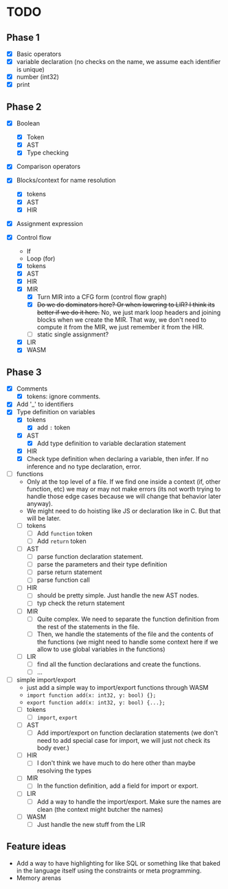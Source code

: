 # TODO

## Phase 1
- [x] Basic operators
- [x] variable declaration (no checks on the name, we assume each identifier is unique)
- [x] number (int32)
- [x] print

## Phase 2
- [x] Boolean
	- [x] Token
	- [x] AST
	- [x] Type checking
- [x] Comparison operators

- [x] Blocks/context for name resolution
	- [x] tokens
	- [x] AST
	- [x] HIR

- [x] Assignment expression

- [x] Control flow
	- If
	- Loop (for)
	- [x] tokens
	- [x] AST
	- [x] HIR
	- [x] MIR
		- [x] Turn MIR into a CFG form (control flow graph)
		- [x] ~~Do we do dominators here? Or when lowering to LIR? I think its better if we do it here.~~ No, we just mark loop headers and joining blocks when we create the MIR. That way, we don't need to compute it from the MIR, we just remember it from the HIR.
		- [ ] static single assignment?
	- [x] LIR
	- [x] WASM

## Phase 3
- [x] Comments
	- [x] tokens: ignore comments.
- [x] Add '_' to identifiers
- [x] Type definition on variables
	- [x] tokens
		- [x] add `:` token
	- [x] AST
		- [x] Add type definition to variable declaration statement
	- [x] HIR
	 - [x] Check type definition when declaring a variable, then infer. If no inference and no type declaration, error.
- [ ] functions
	+ Only at the top level of a file. If we find one inside a context (if, other function, etc) we may or may not make errors (its not worth trying to handle those edge cases because we will change that behavior later anyway).
	+ We might need to do hoisting like JS or declaration like in C. But that will be later.
	- [ ] tokens
		- [ ] Add `function` token
		- [ ] Add `return` token
	- [ ] AST
		- [ ] parse function declaration statement.
		- [ ] parse the parameters and their type definition
		- [ ] parse return statement
		- [ ] parse function call
	- [ ] HIR
		- [ ] should be pretty simple. Just handle the new AST nodes.
		- [ ] typ check the return statement
	- [ ] MIR
		- [ ] Quite complex. We need to separate the function definition from the rest of the statements in the file.
		- [ ] Then, we handle the statements of the file and the contents of the functions (we might need to handle some context here if we allow to use global variables in the functions)
	- [ ] LIR
		- [ ] find all the function declarations and create the functions.
		- [ ] ...
- [ ] simple import/export
	+ just add a simple way to import/export functions through WASM
	+ `import function add(x: int32, y: bool) {};`
	+ `export function add(x: int32, y: bool) {...};`
	- [ ] tokens
		- [ ] `import`, `export`
	- [ ] AST
		- [ ] Add import/export on function declaration statements (we don't need to add special case for import, we will just not check its body ever.)
	- [ ] HIR
		- [ ] I don't think we have much to do here other than maybe resolving the types
	- [ ] MIR
		- [ ] In the function definition, add a field for import or export.
	- [ ] LIR
		- [ ] Add a way to handle the import/export. Make sure the names are clean (the context might butcher the names)
	- [ ] WASM
		- [ ] Just handle the new stuff from the LIR

## Feature ideas

- Add a way to have highlighting for like SQL or something like that baked in the language itself using the constraints or meta programming.
- Memory arenas